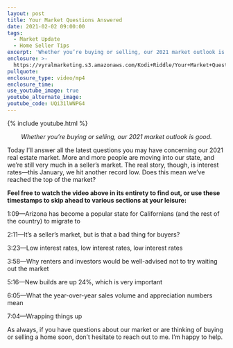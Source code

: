 ```yaml
---
layout: post
title: Your Market Questions Answered
date: 2021-02-02 09:00:00
tags:
  - Market Update
  - Home Seller Tips
excerpt: 'Whether you’re buying or selling, our 2021 market outlook is good.'
enclosure: >-
  https://vyralmarketing.s3.amazonaws.com/Kodi+Riddle/Your+Market+Questions+Answered.mp4
pullquote:
enclosure_type: video/mp4
enclosure_time:
use_youtube_image: true
youtube_alternate_image:
youtube_code: UQi31lWNPG4
---
```


{% include youtube.html %}

<p style="text-align: center;"><em>Whether you’re buying or selling, our 2021 market outlook is good.</em></p>

Today I’ll answer all the latest questions you may have concerning our 2021 real estate market. More and more people are moving into our state, and we’re still very much in a seller’s market. The real story, though, is interest rates—this January, we hit another record low. Does this mean we’ve reached the top of the market?

**Feel free to watch the video above in its entirety to find out, or use these timestamps to skip ahead to various sections at your leisure:&nbsp;**

1:09—Arizona has become a popular state for Californians (and the rest of the country) to migrate to

2:11—It’s a seller’s market, but is that a bad thing for buyers?

3:23—Low interest rates, low interest rates, low interest rates

3:58—Why renters and investors would be well-advised not to try waiting out the market

5:16—New builds are up 24%, which is very important

6:05—What the year-over-year sales volume and appreciation numbers mean

7:04—Wrapping things up&nbsp;

As always, if you have questions about our market or are thinking of buying or selling a home soon, don’t hesitate to reach out to me. I’m happy to help.
